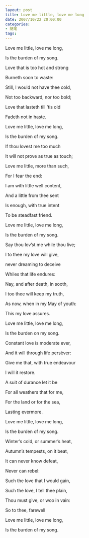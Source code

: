 ```yaml
---
layout: post
title: Love me little, love me long
date: 2007/10/22 20:00:00
categories: 
- 随笔
tags: 
---
```


Love me little, love me long,

Is the burden of my song.

Love that is too hot and strong

Burneth soon to waste:

Still, I would not have thee cold,

Not too backward, nor too bold;

Love that lasteth till ’tis old

Fadeth not in haste.

Love me little, love me long,

Is the burden of my song.

If thou lovest me too much

It will not prove as true as touch;

Love me little, more than such,

For I fear the end:

I am with little well content,

And a little from thee sent

Is enough, with true intent

To be steadfast friend.

Love me little, love me long,

Is the burden of my song.

Say thou lov’st me while thou live;

I to thee my love will give,

never dreaming to deceive

Whiles that life endures:

Nay, and after death, in sooth,

I too thee will keep my truth,

As now, when in my May of youth:

This my love assures.

Love me little, love me long,

Is the burden on my song.

Constant love is moderate ever,

And it will through life persèver:

Give me that, with true endeavour

I will it restore.

A suit of durance let it be

For all weathers that for me,

For the land or for the sea,

Lasting evermore.

Love me little, love me long,

Is the burden of my song.

Winter’s cold, or summer’s heat,

Autumn’s tempests, on it beat,

It can never know defeat,

Never can rebel:

Such the love that I would gain,

Such the love, I tell thee plain,

Thou must give, or woo in vain:

So to thee, farewell

Love me little, love me long,

Is the burden of my song.
